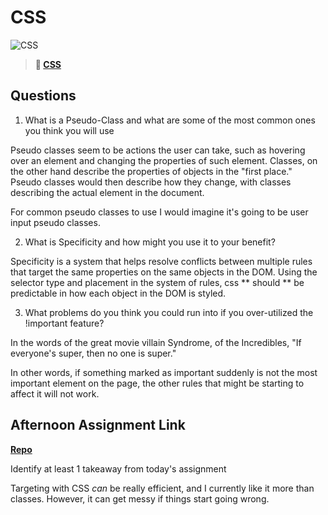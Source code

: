 # CSS

![CSS](https://bcw.blob.core.windows.net/public/cssUnit/1411879719053976)

> **📖 [CSS](https://codeworksacademy.com/fs-student-guide/resources/wk1/03-CSS)**

## Questions

1. What is a Pseudo-Class and what are some of the most common ones you think you will use

Pseudo classes seem to be actions the user can take, such as hovering over an element and changing the properties of such element. Classes, on the other hand describe the properties of objects in the "first place." Pseudo classes would then describe how they change, with classes describing the actual element in the document.

For common pseudo classes to use I would imagine it's going to be user input pseudo classes. 

2. What is Specificity and how might you use it to your benefit?

Specificity is a system that helps resolve conflicts between multiple rules that target the same properties on the same objects in the DOM. Using the selector type and placement in the system of rules, css ** should ** be predictable in how each object in the DOM is styled.

3. What problems do you think you could run into if you over-utilized the !important feature?

In the words of the great movie villain Syndrome, of the Incredibles, "If everyone's super, then no one is super."

In other words, if something marked as important suddenly is not the most important element on the page, the other rules that might be starting to affect it will not work.

## Afternoon Assignment Link

**[Repo](https://github.com/DMGCK/Cool-Site-Day-2)**

Identify at least 1 takeaway from today's assignment

Targeting with CSS *can* be really efficient, and I currently like it more than classes. However, it can get messy if things start going wrong.